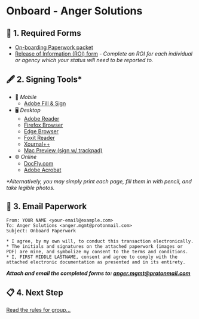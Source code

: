 Onboard - Anger Solutions
=========================


📄 1. Required Forms
--------------------

* [On-boarding Paperwork packet](https://github.com/AngerSolutions/angersolutions.github.io/raw/main/onboard/Onboarding-AngerSolutions.pdf)
* [Release of Information (ROI) form](https://angersolutions.us/onboard/roi-paperwork.html) _- Complete an ROI for each individual or agency which your status will need to be reported to._


🖋️ 2. Signing Tools*
-------------------

* 📱 _Mobile_
    - [Adobe Fill & Sign](https://www.adobe.com/acrobat/mobile/fill-sign-pdfs.html)
* 🖥️ _Desktop_
    - [Adobe Reader](https://get.adobe.com/reader)
    - [Firefox Browser](https://www.mozilla.org/en-US/firefox/new)
    - [Edge Browser](https://www.microsoft.com/edge)
    - [Foxit Reader](https://www.foxitsoftware.com/pdf-reader)
    - [Xournal++](https://xournalpp.github.io/)
    - [Mac Preview (sign w/ trackpad)](https://support.apple.com/guide/preview/welcome/mac)
* 🌐 _Online_
    - [DocFly.com](https://www.docfly.com/sign-pdf)
    - [Adobe Acrobat](https://www.adobe.com/acrobat/online/sign-pdf.html)

_*Alternatively, you may simply print each page, fill them in with pencil, and take legible photos._


📨 3. Email Paperwork
--------------------

    From: YOUR NAME <your-email@example.com>
    To: Anger Solutions <anger.mgmt@protonmail.com>
    Subject: Onboard Paperwork

    * I agree, by my own will, to conduct this transaction electronically.
    * The initials and signatures on the attached paperwork (images or PDF) are mine, and symbolize my consent to the terms and conditions.
    * I, FIRST MIDDLE LASTNAME, consent and agree to comply with the attached electronic documentation as presented and in its entirety.


_**Attach and email the completed forms to: <anger.mgmt@protonmail.com>**_


📋 4. Next Step
---------------

[Read the rules for group...](https://angersolutions.github.io/rules/)

